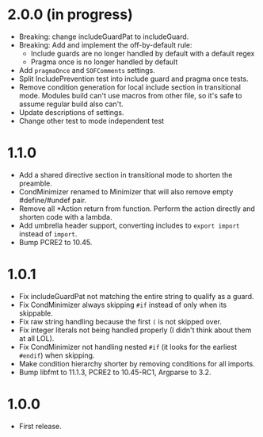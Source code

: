 # 2.0.0 (in progress)
- Breaking: change includeGuardPat to includeGuard.
- Breaking: Add and implement the off-by-default rule:
  - Include guards are no longer handled by default with a default regex
  - Pragma once is no longer handled by default
- Add `pragmaOnce` and `SOFComments` settings.
- Split IncludePrevention test into include guard and pragma once tests.
- Remove condition generation for local include section in transitional mode. Modules build can't use macros from other file, so it's safe to assume regular build also can't.
- Update descriptions of settings.
- Change other test to mode independent test

# 1.1.0
- Add a shared directive section in transitional mode to shorten the preamble.
- CondMinimizer renamed to Minimizer that will also remove empty #define/#undef pair.
- Remove all *Action return from function. Perform the action directly and shorten code with a lambda.
- Add umbrella header support, converting includes to `export import` instead of `import`.
- Bump PCRE2 to 10.45.

# 1.0.1
- Fix includeGuardPat not matching the entire string to qualify as a guard.
- Fix CondMinimizer always skipping `#if` instead of only when its skippable.
- Fix raw string handling because the first `(` is not skipped over.
- Fix integer literals not being handled properly (I didn't think about them at all LOL).
- Fix CondMinimizer not handling nested `#if` (it looks for the earliest `#endif`) when skipping.
- Make condition hierarchy shorter by removing conditions for all imports.
- Bump libfmt to 11.1.3, PCRE2 to 10.45-RC1, Argparse to 3.2.

# 1.0.0
- First release.